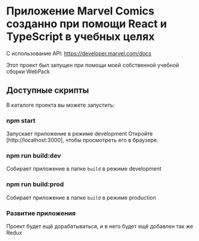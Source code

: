 # Приложение Marvel Comics созданно при помощи React и TypeScript в учебных целях

С использование API: https://developer.marvel.com/docs

Этот проект был запущен при помощи моей собственной учебной сборки WebPack

## Доступные скрипты

В каталоге проекта вы можете запустить:

### npm start

Запускает приложение в режиме development
Откройте [http://localhost:3000], чтобы просмотреть его в браузере.

### npm run build:dev

Собирает приложение в папке `build` в режиме development

### npm run build:prod

Собирает приложение в папке `build` в режиме production

### Развитие приложения

Проект будет ещё дорабатываться, и в него будет ещё добавлен так же Redux
